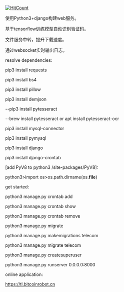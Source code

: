 [![HitCount](http://hits.dwyl.io/suishanwen/netUseMonitor.svg)](http://hits.dwyl.io/suishanwen/netUseMonitor)


使用Python3+django构建web服务。

基于tensorflow训练模型自动识别验证码。

文件服务中转，提升下载速度。

通过websocket实时输出日志。




resolve dependencies:

pip3 install requests

pip3 install bs4

pip3 install pillow

pip3 install demjson

--pip3 install pytesseract

--brew install pytesseract or apt install pytesseract-ocr

pip3 install mysql-connector

pip3 install pymysql

pip3 install django

pip3 install django-crontab

[add PyV8 to python3 /site-packages/PyV8]:

python3>import os>os.path.dirname(os.__file__)




get started:

python3 manage.py crontab add

python3 manage.py crontab show

python3 manage.py crontab remove

python3 manage.py migrate

python3 manage.py makemigrations telecom

python3 manage.py migrate telecom

python3 manage.py createsuperuser

python3 manage.py runserver 0.0.0.0:8000


online application:

https://tl.bitcoinrobot.cn

